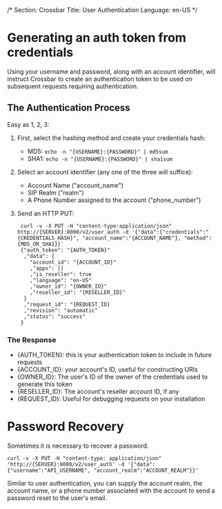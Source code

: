 /*
Section: Crossbar
Title: User Authentication
Language: en-US
*/

# Generating an auth token from credentials

Using your username and password, along with an account identifier, will instruct Crossbar to create an authentication token to be used on subsequent requests requiring authentication.

## The Authentication Process

Easy as 1, 2, 3:

1. First, select the hashing method and create your credentials hash:
    * MD5: `echo -n "{USERNAME}:{PASSWORD}" | md5sum`
    * SHA1: `echo -n "{USERNAME}:{PASSWORD}" | sha1sum`
2. Select an account identifier (any one of the three will suffice):
    * Account Name ("account_name")
    * SIP Realm ("realm")
    * A Phone Number assigned to the account ("phone_number")
3. Send an HTTP PUT:

        curl -v -X PUT -H "content-type:application/json" http://{SERVER}:8000/v2/user_auth -d '{"data":{"credentials":"{CREDENTIALS_HASH}", "account_name":"{ACCOUNT_NAME"}, "method":{MD5_OR_SHA1}}'
        {"auth_token": "{AUTH_TOKEN}"
         ,"data": {
           "account_id": "{ACCOUNT_ID}"
           ,"apps": []
           ,"is_reseller": true
           ,"language": "en-US"
           ,"owner_id": "{OWNER_ID}"
           ,"reseller_id": "{RESELLER_ID}"
         }
         ,"request_id": "{REQUEST_ID}
         ,"revision": "automatic"
         ,"status": "success"
        }

### The Response

* {AUTH_TOKEN}: this is your authentication token to include in future requests
* {ACCOUNT_ID}: your account's ID, useful for constructing URIs
* {OWNER_ID}: The user's ID of the owner of the credentials used to generate this token
* {RESELLER_ID}: The account's reseller account ID, if any
* {REQUEST_ID}: Useful for debugging requests on your installation

# Password Recovery

Sometimes it is necessary to recover a password.

    curl -v -X PUT -H "content-type: application/json" 'http://{SERVER}:8000/v2/user_auth' -d '{"data":{"username":"API_USERNAME", "account_realm":"ACCOUNT_REALM"}}'

Similar to user authentication, you can supply the account realm, the account name, or a phone number associated with the account to send a password reset to the user's email.
